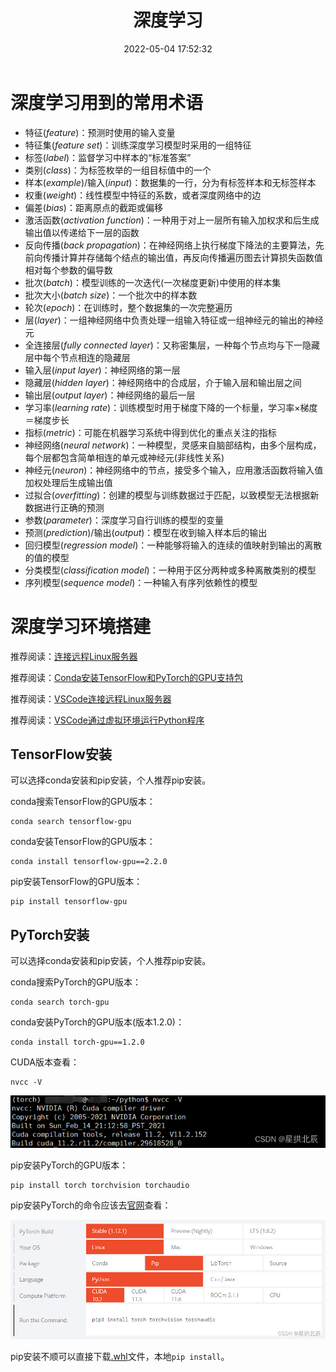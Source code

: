 ﻿---
title: 深度学习
date: 2022-05-04 17:52:32
summary: 本文分享深度学习的常用术语和环境搭建过程。
tags:
- 深度学习
- 人工智能
categories:
- 人工智能
---

# 深度学习用到的常用术语

- 特征(*feature*)：预测时使用的输入变量
- 特征集(*feature set*)：训练深度学习模型时采用的一组特征
- 标签(*label*)：监督学习中样本的“标准答案”
- 类别(*class*)：为标签枚举的一组目标值中的一个
- 样本(*example*)/输入(*input*)：数据集的一行，分为有标签样本和无标签样本
- 权重(*weight*)：线性模型中特征的系数，或者深度网络中的边
- 偏差(*bias*)：距离原点的截距或偏移
- 激活函数(*activation function*)：一种用于对上一层所有输入加权求和后生成输出值以传递给下一层的函数
- 反向传播(*back propagation*)：在神经网络上执行梯度下降法的主要算法，先前向传播计算并存储每个结点的输出值，再反向传播遍历图去计算损失函数值相对每个参数的偏导数
- 批次(*batch*)：模型训练的一次迭代(一次梯度更新)中使用的样本集
- 批次大小(*batch size*)：一个批次中的样本数
- 轮次(*epoch*)：在训练时，整个数据集的一次完整遍历
- 层(*layer*)：一组神经网络中负责处理一组输入特征或一组神经元的输出的神经元
- 全连接层(*fully connected layer*)：又称密集层，一种每个节点均与下一隐藏层中每个节点相连的隐藏层
- 输入层(*input layer*)：神经网络的第一层
- 隐藏层(*hidden layer*)：神经网络中的合成层，介于输入层和输出层之间
- 输出层(*output layer*)：神经网络的最后一层
- 学习率(*learning rate*)：训练模型时用于梯度下降的一个标量，学习率×梯度＝梯度步长
- 指标(*metric*)：可能在机器学习系统中得到优化的重点关注的指标
- 神经网络(*neural network*)：一种模型，灵感来自脑部结构，由多个层构成，每个层都包含简单相连的单元或神经元(非线性关系)
- 神经元(*neuron*)：神经网络中的节点，接受多个输入，应用激活函数将输入值加权处理后生成输出值
- 过拟合(*overfitting*)：创建的模型与训练数据过于匹配，以致模型无法根据新数据进行正确的预测
- 参数(*parameter*)：深度学习自行训练的模型的变量
- 预测(*prediction*)/输出(*output*)：模型在收到输入样本后的输出
- 回归模型(*regression model*)：一种能够将输入的连续的值映射到输出的离散的值的模型
- 分类模型(*classification model*)：一种用于区分两种或多种离散类别的模型
- 序列模型(*sequence model*)：一种输入有序列依赖性的模型

# 深度学习环境搭建

推荐阅读：[连接远程Linux服务器](https://blankspace.blog.csdn.net/article/details/126098882)

推荐阅读：[Conda安装TensorFlow和PyTorch的GPU支持包](https://blankspace.blog.csdn.net/article/details/126534763)

推荐阅读：[VSCode连接远程Linux服务器](https://blankspace.blog.csdn.net/article/details/127764676)

推荐阅读：[VSCode通过虚拟环境运行Python程序](https://blankspace.blog.csdn.net/article/details/127766482)

## TensorFlow安装

可以选择conda安装和pip安装，个人推荐pip安装。

conda搜索TensorFlow的GPU版本：

```shell
conda search tensorflow-gpu
```

conda安装TensorFlow的GPU版本：

```shell
conda install tensorflow-gpu==2.2.0
```

pip安装TensorFlow的GPU版本：

```shell
pip install tensorflow-gpu
```

## PyTorch安装

可以选择conda安装和pip安装，个人推荐pip安装。

conda搜索PyTorch的GPU版本：
```shell
conda search torch-gpu
```

conda安装PyTorch的GPU版本(版本1.2.0)：
```shell
conda install torch-gpu==1.2.0
```

CUDA版本查看：
```shell
nvcc -V
```

![](../../images/计算机科学基础/深度学习/1.png)

pip安装PyTorch的GPU版本：
```shell
pip install torch torchvision torchaudio
```

pip安装PyTorch的命令应该去[官网](https://pytorch.org)查看：

![](../../images/计算机科学基础/深度学习/2.png)

pip安装不顺可以直接下载[.whl](http://download.pytorch.org/whl)文件，本地`pip install`。
